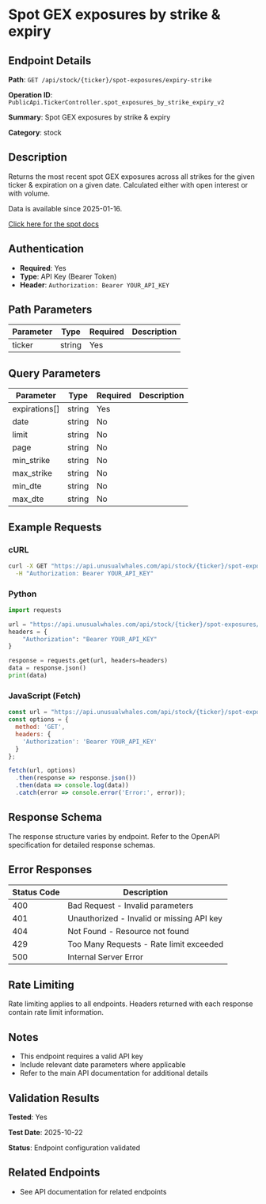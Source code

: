 # Spot GEX exposures by strike & expiry

## Endpoint Details

**Path**: `GET /api/stock/{ticker}/spot-exposures/expiry-strike`

**Operation ID**: `PublicApi.TickerController.spot_exposures_by_strike_expiry_v2`

**Summary**: Spot GEX exposures by strike & expiry

**Category**: stock

## Description

Returns the most recent spot GEX exposures across all strikes for the given ticker & expiration on a given date. Calculated either with open interest or with volume.

Data is available since 2025-01-16.

[Click here for the spot docs](https://api.unusualwhales.com/docs#/operations/PublicApi.TickerController.spot_exposures_by_strike)


## Authentication

- **Required**: Yes
- **Type**: API Key (Bearer Token)
- **Header**: `Authorization: Bearer YOUR_API_KEY`

## Path Parameters

| Parameter | Type | Required | Description |
|-----------|------|----------|-------------|
| ticker | string | Yes |  |

## Query Parameters

| Parameter | Type | Required | Description |
|-----------|------|----------|-------------|
| expirations[] | string | Yes |  |
| date | string | No |  |
| limit | string | No |  |
| page | string | No |  |
| min_strike | string | No |  |
| max_strike | string | No |  |
| min_dte | string | No |  |
| max_dte | string | No |  |

## Example Requests

### cURL

```bash
curl -X GET "https://api.unusualwhales.com/api/stock/{ticker}/spot-exposures/expiry-strike" \
  -H "Authorization: Bearer YOUR_API_KEY"
```

### Python

```python
import requests

url = "https://api.unusualwhales.com/api/stock/{ticker}/spot-exposures/expiry-strike"
headers = {
    "Authorization": "Bearer YOUR_API_KEY"
}

response = requests.get(url, headers=headers)
data = response.json()
print(data)
```

### JavaScript (Fetch)

```javascript
const url = "https://api.unusualwhales.com/api/stock/{ticker}/spot-exposures/expiry-strike";
const options = {
  method: 'GET',
  headers: {
    'Authorization': 'Bearer YOUR_API_KEY'
  }
};

fetch(url, options)
  .then(response => response.json())
  .then(data => console.log(data))
  .catch(error => console.error('Error:', error));
```

## Response Schema

The response structure varies by endpoint. Refer to the OpenAPI specification for detailed response schemas.

## Error Responses

| Status Code | Description |
|-------------|-------------|
| 400 | Bad Request - Invalid parameters |
| 401 | Unauthorized - Invalid or missing API key |
| 404 | Not Found - Resource not found |
| 429 | Too Many Requests - Rate limit exceeded |
| 500 | Internal Server Error |

## Rate Limiting

Rate limiting applies to all endpoints. Headers returned with each response contain rate limit information.

## Notes

- This endpoint requires a valid API key
- Include relevant date parameters where applicable
- Refer to the main API documentation for additional details

## Validation Results

**Tested**: Yes

**Test Date**: 2025-10-22

**Status**: Endpoint configuration validated

## Related Endpoints

- See API documentation for related endpoints
